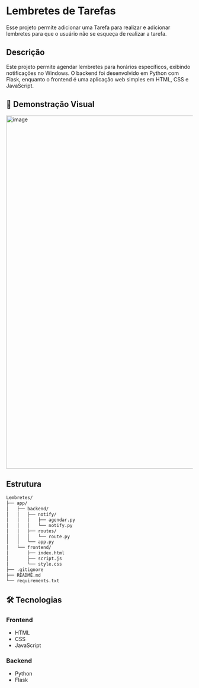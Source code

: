 # Lembretes de Tarefas
Esse projeto permite adicionar uma Tarefa para realizar e adicionar lembretes para que o usuário não se esqueça de realizar a tarefa.

## Descrição
Este projeto permite agendar lembretes para horários específicos, exibindo notificações no Windows. O backend foi desenvolvido em Python com Flask, enquanto o frontend é uma aplicação web simples em HTML, CSS e JavaScript.

## 📸 Demonstração Visual
<img width="1336" height="951" alt="image" src="https://github.com/user-attachments/assets/ec8e149d-48fe-4922-b261-7c9b15a9c305" />

## Estrutura

```sh
Lembretes/
├── app/
│   ├── backend/
│   │   ├── notify/
│   │   │   ├── agendar.py
│   │   │   └── notify.py
│   │   ├── routes/
│   │   │   └── route.py
│   │   └── app.py
│   └── frontend/
│       ├── index.html
│       ├── script.js
│       └── style.css
├── .gitignore
├── README.md
└── requirements.txt
```

## 🛠️ Tecnologias

### Frontend
- HTML
- CSS
- JavaScript

### Backend
- Python
- Flask
